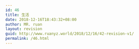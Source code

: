 ```yaml
---
id: 46
title: 生活
date: 2018-12-16T18:43:32+08:00
author: MR. ruan
layout: revision
guid: http://www.ruanyz.world/2018/12/16/42-revision-v1/
permalink: /46.html
---
```

